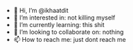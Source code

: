 - 👋 Hi, I’m @ikhaatdit
- 👀 I’m interested in: not killing myself
- 🌱 I’m currently learning: this shit
- 💞️ I’m looking to collaborate on: nothing 
- 📫 How to reach me: just dont reach me 

<!---
ikhaatdit/ikhaatdit is a ✨ special ✨ repository because its `README.md` (this file) appears on your GitHub profile.
You can click the Preview link to take a look at your changes.
--->
